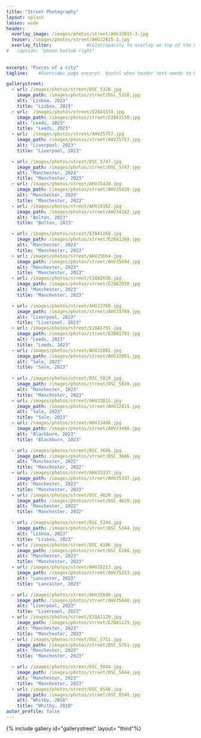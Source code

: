 ```yaml
---
title: "Street Photography"
layout: splash
lasses: wide
header:
  overlay_image: /images/photos/street/AHVJ2815-3.jpg
  teaser: /images/photos/street/AHVJ2815-3.jpg
  overlay_filter:             #Color/opacity to overlay on top of the header image. Example: 0.5, rgba(255, 0, 0, 0.5) or linear-gradient. 
#   caption: "photo bottom right" 
  
  
excerpt: "Pieces of a city" 
tagline:    #Overrides page excerpt. Useful when header text needs to be different from excerpt in archive views.

gallerystreet: 
  - url: /images/photos/street/DSC_5328.jpg
    image_path: /images/photos/street/DSC_5328.jpg
    alt: "Lisboa, 2023"
    title: "Lisboa, 2023"
  - url:  /images/photos/street/E28A1558.jpg
    image_path: /images/photos/street/E28A1558.jpg
    alt: "Leeds, 2023"
    title: "Leeds, 2023"
  - url:  /images/photos/street/AHVJ5757.jpg
    image_path: /images/photos/street/AHVJ5757.jpg
    alt: "Liverpool, 2023"
    title: "Liverpool, 2023"

  - url: /images/photos/street/DSC_5747.jpg
    image_path: /images/photos/street/DSC_5747.jpg
    alt: "Manchester, 2023"
    title: "Manchester, 2023"
  - url: /images/photos/street/AHVJ5420.jpg
    image_path: /images/photos/street/AHVJ5420.jpg
    alt: "Manchester, 2023"
    title: "Manchester, 2023"  
  - url: /images/photos/street/AHVJ4162.jpg
    image_path: /images/photos/street/AHVJ4162.jpg
    alt: "Bolton, 2023"
    title: "Bolton, 2023"

  - url: /images/photos/street/E28A1268.jpg
    image_path: /images/photos/street/E28A1268.jpg
    alt: "Manchester, 2023"
    title: "Manchester, 2023"   
  - url: /images/photos/street/AHVJ5694.jpg
    image_path: /images/photos/street/AHVJ5694.jpg
    alt: "Manchester, 2023"
    title: "Manchester, 2023"    
  - url: /images/photos/street/E28A2030.jpg
    image_path: /images/photos/street/E28A2030.jpg
    alt: "Manchester, 2023"
    title: "Manchester, 2023" 

  - url: /images/photos/street/AHVJ3769.jpg
    image_path: /images/photos/street/AHVJ3769.jpg
    alt: "Liverpool, 2023"
    title: "Liverpool, 2023"   
  - url: /images/photos/street/E28A1791.jpg
    image_path: /images/photos/street/E28A1791.jpg
    alt: "Leeds, 2023"
    title: "Leeds, 2023"   
  - url: /images/photos/street/AHVJ2801.jpg
    image_path: /images/photos/street/AHVJ2801.jpg
    alt: "Sale, 2023"
    title: "Sale, 2023"   
    
  - url: /images/photos/street/DSC_5819.jpg
    image_path: /images/photos/street/DSC_5819.jpg
    alt: "Manchester, 2023"
    title: "Manchester, 2023"  
  - url: /images/photos/street/AHVJ2815.jpg
    image_path: /images/photos/street/AHVJ2815.jpg
    alt: "Sale, 2023"
    title: "Sale, 2023"   
  - url: /images/photos/street/AHVJ3498.jpg
    image_path: /images/photos/street/AHVJ3498.jpg
    alt: "Blackburn, 2023"
    title: "Blackburn, 2023"    

  - url: /images/photos/street/DSC_3686.jpg
    image_path: /images/photos/street/DSC_3686.jpg
    alt: "Manchester, 2022"
    title: "Manchester, 2022"
  - url: /images/photos/street/AHVJ5337.jpg
    image_path: /images/photos/street/AHVJ5337.jpg
    alt: "Manchester, 2023"
    title: "Manchester, 2023"
  - url: /images/photos/street/DSC_4620.jpg
    image_path: /images/photos/street/DSC_4620.jpg
    alt: "Manchester, 2022"
    title: "Manchester, 2022"

  - url: /images/photos/street/DSC_5344.jpg
    image_path: /images/photos/street/DSC_5344.jpg
    alt: "Lisboa, 2023"
    title: "Lisboa, 2023"   
  - url: /images/photos/street/DSC_6106.jpg
    image_path: /images/photos/street/DSC_6106.jpg
    alt: "Manchester, 2023"
    title: "Manchester, 2023"  
  - url: /images/photos/street/AHVJ5213.jpg
    image_path: /images/photos/street/AHVJ5213.jpg
    alt: "Lancaster, 2023"
    title: "Lancaster, 2023"  

  - url: /images/photos/street/AHVJ5840.jpg
    image_path: /images/photos/street/AHVJ5840.jpg
    alt: "Liverpool, 2023"
    title: "Liverpool, 2023"  
  - url: /images/photos/street/E28A1129.jpg
    image_path: /images/photos/street/E28A1129.jpg
    alt: "Manchester, 2023"
    title: "Manchester, 2023"     
  - url: /images/photos/street/DSC_5751.jpg
    image_path: /images/photos/street/DSC_5751.jpg
    alt: "Manchester, 2023"
    title: "Manchester, 2023"       

  - url: /images/photos/street/DSC_5844.jpg
    image_path: /images/photos/street/DSC_5844.jpg
    alt: "Manchester, 2023"
    title: "Manchester, 2023"   
  - url: /images/photos/street/DSC_0548.jpg
    image_path: /images/photos/street/DSC_0548.jpg
    alt: "Whitby, 2018"
    title: "Whitby, 2018"       
autor_profile: false
---
```








{% include gallery id="gallerystreet" layout= "third"%}

<!-- {% include gallery id="gallerystreet" layout= "third" style="masonry"%} -->




<script src="https://code.jquery.com/jquery-3.6.0.min.js"></script>
<!-- <script src="https://unpkg.com/masonry-layout@4/dist/masonry.pkgd.min.js"></script> -->
<script src="https://cdnjs.cloudflare.com/ajax/libs/masonry/4.2.2/masonry.pkgd.min.js"></script>
<script src="https://unpkg.com/imagesloaded@4/imagesloaded.pkgd.min.js"></script>




<script>
    // Wait for the images to load
    imagesLoaded(document.querySelector('.masonry'), function() {
        var elem = document.querySelector('.masonry');
        var msnry = new Masonry(elem, {
            itemSelector: '.masonry-item',
            columnWidth: '.masonry-item', // Use masonry-item's width as the column width
            percentPosition: true
            // ,gutter: 10  // This specifies a 10px gutter both vertically and horizontally
        });
    });
</script>


